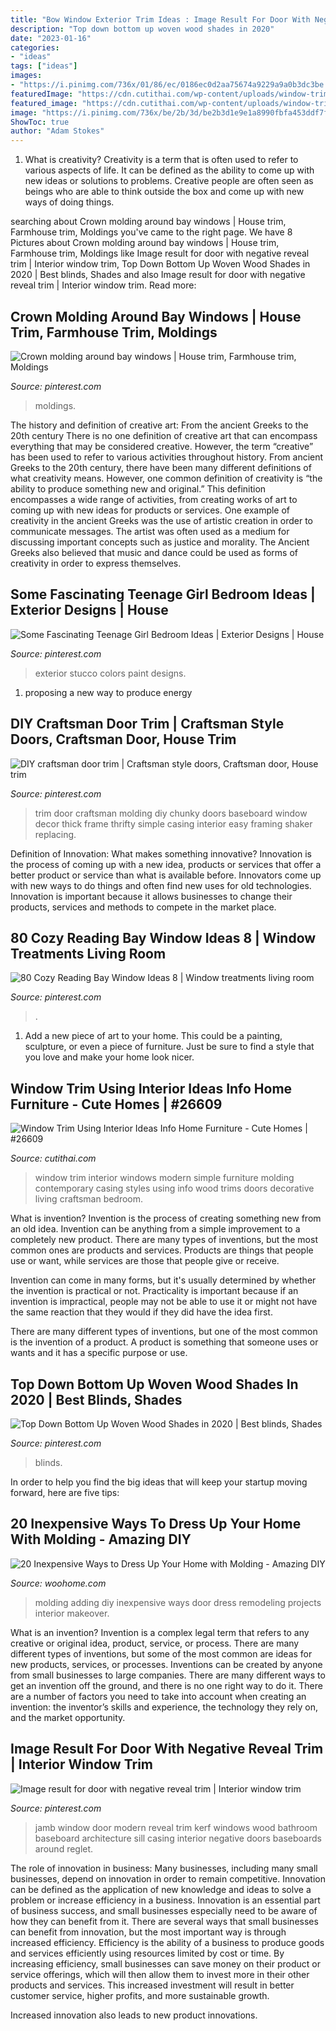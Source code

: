 ```yaml
---
title: "Bow Window Exterior Trim Ideas : Image Result For Door With Negative Reveal Trim"
description: "Top down bottom up woven wood shades in 2020"
date: "2023-01-16"
categories:
- "ideas"
tags: ["ideas"]
images:
- "https://i.pinimg.com/736x/01/86/ec/0186ec0d2aa75674a9229a9a0b3dc3be.jpg"
featuredImage: "https://cdn.cutithai.com/wp-content/uploads/window-trim-using-interior-ideas-info-home-furniture_301164.jpg"
featured_image: "https://cdn.cutithai.com/wp-content/uploads/window-trim-using-interior-ideas-info-home-furniture_301164.jpg"
image: "https://i.pinimg.com/736x/be/2b/3d/be2b3d1e9e1a8990fbfa453ddf7f918f.jpg"
ShowToc: true
author: "Adam Stokes"
---
```



1. What is creativity?
Creativity is a term that is often used to refer to various aspects of life. It can be defined as the ability to come up with new ideas or solutions to problems. Creative people are often seen as beings who are able to think outside the box and come up with new ways of doing things.

	

		
searching about Crown molding around bay windows | House trim, Farmhouse trim, Moldings you've came to the right page. We have 8 Pictures about Crown molding around bay windows | House trim, Farmhouse trim, Moldings like Image result for door with negative reveal trim | Interior window trim, Top Down Bottom Up Woven Wood Shades in 2020 | Best blinds, Shades and also Image result for door with negative reveal trim | Interior window trim. Read more:
		
    
## Crown Molding Around Bay Windows | House Trim, Farmhouse Trim, Moldings

<img loading=lazy src="https://i.pinimg.com/736x/01/86/ec/0186ec0d2aa75674a9229a9a0b3dc3be.jpg" onerror="this.onerror=null;this.src='https://tse4.mm.bing.net/th?id=OIP.B_Knbf1o4m8zuoD3wzSA_AAAAA&amp;pid=15.1';" alt="Crown molding around bay windows | House trim, Farmhouse trim, Moldings">

_Source: pinterest.com_

>moldings. 

	

The history and definition of creative art: From the ancient Greeks to the 20th century
There is no one definition of creative art that can encompass everything that may be considered creative. However, the term “creative” has been used to refer to various activities throughout history. From ancient Greeks to the 20th century, there have been many different definitions of what creativity means. However, one common definition of creativity is “the ability to produce something new and original.” This definition encompasses a wide range of activities, from creating works of art to coming up with new ideas for products or services.
One example of creativity in the ancient Greeks was the use of artistic creation in order to communicate messages. The artist was often used as a medium for discussing important concepts such as justice and morality. The Ancient Greeks also believed that music and dance could be used as forms of creativity in order to express themselves.

    
## Some Fascinating Teenage Girl Bedroom Ideas | Exterior Designs | House

<img loading=lazy src="https://i.pinimg.com/736x/c1/fd/72/c1fd72528ffce410f136fdb87ff7673f--stucco-colors-stucco-house-colors-exterior.jpg?b=t" onerror="this.onerror=null;this.src='https://tse2.mm.bing.net/th?id=OIP.ZRk4p5D3VEo7UyOBdIsqSQHaLI&amp;pid=15.1';" alt="Some Fascinating Teenage Girl Bedroom Ideas | Exterior Designs | House">

_Source: pinterest.com_

>exterior stucco colors paint designs. 

	

1. proposing a new way to produce energy 

    
## DIY Craftsman Door Trim | Craftsman Style Doors, Craftsman Door, House Trim

<img loading=lazy src="https://i.pinimg.com/originals/40/5e/4f/405e4f804276400304ba2e098179c85f.jpg" onerror="this.onerror=null;this.src='https://tse4.mm.bing.net/th?id=OIP.VPHti-sNb2kRrAW7NjaPLQHaKv&amp;pid=15.1';" alt="DIY craftsman door trim | Craftsman style doors, Craftsman door, House trim">

_Source: pinterest.com_

>trim door craftsman molding diy chunky doors baseboard window decor thick frame thrifty simple casing interior easy framing shaker replacing. 

	

Definition of Innovation: What makes something innovative?
Innovation is the process of coming up with a new idea, products or services that offer a better product or service than what is available before. Innovators come up with new ways to do things and often find new uses for old technologies. Innovation is important because it allows businesses to change their products, services and methods to compete in the market place.

    
## 80 Cozy Reading Bay Window Ideas 8 | Window Treatments Living Room

<img loading=lazy src="https://i.pinimg.com/736x/be/2b/3d/be2b3d1e9e1a8990fbfa453ddf7f918f.jpg" onerror="this.onerror=null;this.src='https://tse4.mm.bing.net/th?id=OIP.RsmDW35jSks5kFh8P7LfoAHaJ3&amp;pid=15.1';" alt="80 Cozy Reading Bay Window Ideas 8 | Window treatments living room">

_Source: pinterest.com_

>. 

	

1. Add a new piece of art to your home. This could be a painting, sculpture, or even a piece of furniture. Just be sure to find a style that you love and make your home look nicer.

    
## Window Trim Using Interior Ideas Info Home Furniture - Cute Homes | #26609

<img loading=lazy src="https://cdn.cutithai.com/wp-content/uploads/window-trim-using-interior-ideas-info-home-furniture_301164.jpg" onerror="this.onerror=null;this.src='https://tse3.mm.bing.net/th?id=OIP.6djQVWW3jHz3kwb3wvgcTQHaFj&amp;pid=15.1';" alt="Window Trim Using Interior Ideas Info Home Furniture - Cute Homes | #26609">

_Source: cutithai.com_

>window trim interior windows modern simple furniture molding contemporary casing styles using info wood trims doors decorative living craftsman bedroom. 

	

What is invention?
Invention is the process of creating something new from an old idea. Invention can be anything from a simple improvement to a completely new product. 
There are many types of inventions, but the most common ones are products and services. Products are things that people use or want, while services are those that people give or receive. 

Invention can come in many forms, but it's usually determined by whether the invention is practical or not. Practicality is important because if an invention is impractical, people may not be able to use it or might not have the same reaction that they would if they did have the idea first. 

There are many different types of inventions, but one of the most common is the invention of a product. A product is something that someone uses or wants and it has a specific purpose or use.

    
## Top Down Bottom Up Woven Wood Shades In 2020 | Best Blinds, Shades

<img loading=lazy src="https://i.pinimg.com/736x/5c/b0/1d/5cb01d43079e96a9ab6fabd8975a0892.jpg" onerror="this.onerror=null;this.src='https://tse3.mm.bing.net/th?id=OIP.iQu4aRZMvAop5xsqgQ-sKgHaJE&amp;pid=15.1';" alt="Top Down Bottom Up Woven Wood Shades in 2020 | Best blinds, Shades">

_Source: pinterest.com_

>blinds. 

	

In order to help you find the big ideas that will keep your startup moving forward, here are five tips: 

    
## 20 Inexpensive Ways To Dress Up Your Home With Molding - Amazing DIY

<img loading=lazy src="http://www.woohome.com/wp-content/uploads/2016/07/remodeling-projects-by-adding-molding-7.jpg" onerror="this.onerror=null;this.src='https://tse2.mm.bing.net/th?id=OIP.TEraZEnt2tvpSZJLU2VwlgHaSL&amp;pid=15.1';" alt="20 Inexpensive Ways to Dress Up Your Home with Molding - Amazing DIY">

_Source: woohome.com_

>molding adding diy inexpensive ways door dress remodeling projects interior makeover. 

	

What is an invention?
Invention is a complex legal term that refers to any creative or original idea, product, service, or process. There are many different types of inventions, but some of the most common are ideas for new products, services, or processes. Inventions can be created by anyone from small businesses to large companies. There are many different ways to get an invention off the ground, and there is no one right way to do it. There are a number of factors you need to take into account when creating an invention: the inventor’s skills and experience, the technology they rely on, and the market opportunity.

    
## Image Result For Door With Negative Reveal Trim | Interior Window Trim

<img loading=lazy src="https://i.pinimg.com/736x/7d/e9/70/7de9709b338d8b3b8935831d40787065.jpg" onerror="this.onerror=null;this.src='https://tse4.mm.bing.net/th?id=OIP.pbdujWFmN5Xug51ioqO3OQHaLH&amp;pid=15.1';" alt="Image result for door with negative reveal trim | Interior window trim">

_Source: pinterest.com_

>jamb window door modern reveal trim kerf windows wood bathroom baseboard architecture sill casing interior negative doors baseboards around reglet. 

	

The role of innovation in business:
Many businesses, including many small businesses, depend on innovation in order to remain competitive. Innovation can be defined as the application of new knowledge and ideas to solve a problem or increase efficiency in a business. Innovation is an essential part of business success, and small businesses especially need to be aware of how they can benefit from it.
There are several ways that small businesses can benefit from innovation, but the most important way is through increased efficiency. Efficiency is the ability of a business to produce goods and services efficiently using resources limited by cost or time. By increasing efficiency, small businesses can save money on their product or service offerings, which will then allow them to invest more in their other products and services. This increased investment will result in better customer service, higher profits, and more sustainable growth.

Increased innovation also leads to new product innovations.

